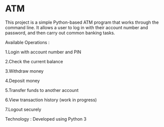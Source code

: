 # ATM
This project is a simple Python-based ATM program that works through the command line.
It allows a user to log in with their account number and password, and then carry out common banking tasks.

Available Operations :

1.Login with account number and PIN

2.Check the current balance

3.Withdraw money

4.Deposit money

5.Transfer funds to another account

6.View transaction history (work in progress)

7.Logout securely

Technology :
Developed using Python 3
